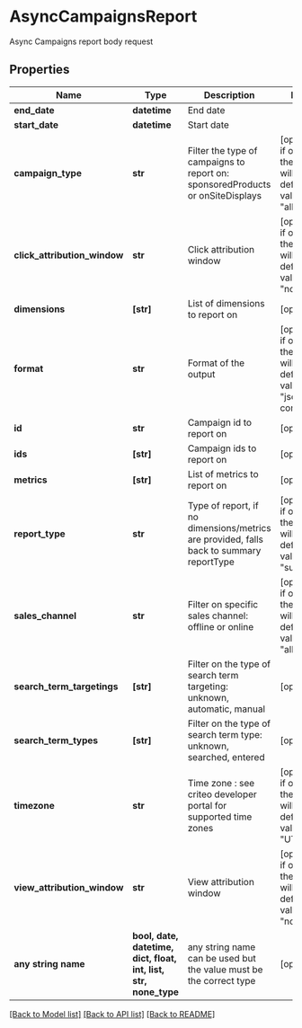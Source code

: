 # AsyncCampaignsReport

Async Campaigns report body request

## Properties
Name | Type | Description | Notes
------------ | ------------- | ------------- | -------------
**end_date** | **datetime** | End date | 
**start_date** | **datetime** | Start date | 
**campaign_type** | **str** | Filter the type of campaigns to report on: sponsoredProducts or onSiteDisplays | [optional]  if omitted the server will use the default value of "all"
**click_attribution_window** | **str** | Click attribution window | [optional]  if omitted the server will use the default value of "none"
**dimensions** | **[str]** | List of dimensions to report on | [optional] 
**format** | **str** | Format of the output | [optional]  if omitted the server will use the default value of "json-compact"
**id** | **str** | Campaign id to report on | [optional] 
**ids** | **[str]** | Campaign ids to report on | [optional] 
**metrics** | **[str]** | List of metrics to report on | [optional] 
**report_type** | **str** | Type of report, if no dimensions/metrics are provided, falls back to summary reportType | [optional]  if omitted the server will use the default value of "summary"
**sales_channel** | **str** | Filter on specific sales channel: offline or online | [optional]  if omitted the server will use the default value of "all"
**search_term_targetings** | **[str]** | Filter on the type of search term targeting: unknown, automatic, manual | [optional] 
**search_term_types** | **[str]** | Filter on the type of search term type: unknown, searched, entered | [optional] 
**timezone** | **str** | Time zone : see criteo developer portal for supported time zones | [optional]  if omitted the server will use the default value of "UTC"
**view_attribution_window** | **str** | View attribution window | [optional]  if omitted the server will use the default value of "none"
**any string name** | **bool, date, datetime, dict, float, int, list, str, none_type** | any string name can be used but the value must be the correct type | [optional]

[[Back to Model list]](../README.md#documentation-for-models) [[Back to API list]](../README.md#documentation-for-api-endpoints) [[Back to README]](../README.md)


